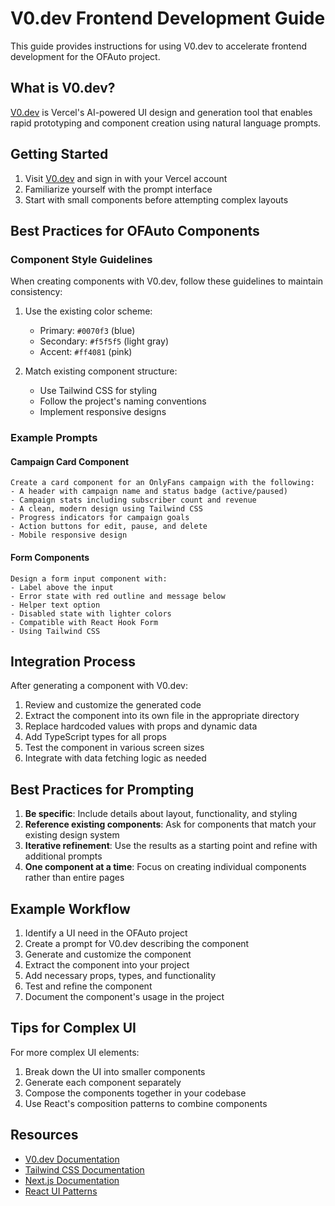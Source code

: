 # V0.dev Frontend Development Guide

This guide provides instructions for using V0.dev to accelerate frontend development for the OFAuto project.

## What is V0.dev?

[V0.dev](https://v0.dev) is Vercel's AI-powered UI design and generation tool that enables rapid prototyping and component creation using natural language prompts.

## Getting Started

1. Visit [V0.dev](https://v0.dev) and sign in with your Vercel account
2. Familiarize yourself with the prompt interface
3. Start with small components before attempting complex layouts

## Best Practices for OFAuto Components

### Component Style Guidelines

When creating components with V0.dev, follow these guidelines to maintain consistency:

1. Use the existing color scheme:
   - Primary: `#0070f3` (blue)
   - Secondary: `#f5f5f5` (light gray)
   - Accent: `#ff4081` (pink)

2. Match existing component structure:
   - Use Tailwind CSS for styling
   - Follow the project's naming conventions
   - Implement responsive designs

### Example Prompts

#### Campaign Card Component

```
Create a card component for an OnlyFans campaign with the following:
- A header with campaign name and status badge (active/paused)
- Campaign stats including subscriber count and revenue
- A clean, modern design using Tailwind CSS
- Progress indicators for campaign goals
- Action buttons for edit, pause, and delete
- Mobile responsive design
```

#### Form Components

```
Design a form input component with:
- Label above the input
- Error state with red outline and message below
- Helper text option
- Disabled state with lighter colors
- Compatible with React Hook Form
- Using Tailwind CSS
```

## Integration Process

After generating a component with V0.dev:

1. Review and customize the generated code
2. Extract the component into its own file in the appropriate directory
3. Replace hardcoded values with props and dynamic data
4. Add TypeScript types for all props
5. Test the component in various screen sizes
6. Integrate with data fetching logic as needed

## Best Practices for Prompting

1. **Be specific**: Include details about layout, functionality, and styling
2. **Reference existing components**: Ask for components that match your existing design system
3. **Iterative refinement**: Use the results as a starting point and refine with additional prompts
4. **One component at a time**: Focus on creating individual components rather than entire pages

## Example Workflow

1. Identify a UI need in the OFAuto project
2. Create a prompt for V0.dev describing the component
3. Generate and customize the component
4. Extract the component into your project
5. Add necessary props, types, and functionality
6. Test and refine the component
7. Document the component's usage in the project

## Tips for Complex UI

For more complex UI elements:

1. Break down the UI into smaller components
2. Generate each component separately
3. Compose the components together in your codebase
4. Use React's composition patterns to combine components

## Resources

- [V0.dev Documentation](https://v0.dev/docs)
- [Tailwind CSS Documentation](https://tailwindcss.com/docs)
- [Next.js Documentation](https://nextjs.org/docs)
- [React UI Patterns](https://reactpatterns.com/) 